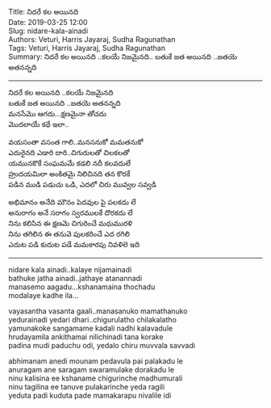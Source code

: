 ﻿Title: నిదరే కల అయినది  
Date: 2019-03-25 12:00      
Slug: nidare-kala-ainadi  
Authors: Veturi, Harris Jayaraj, Sudha Ragunathan  
Tags: Veturi, Harris Jayaraj, Sudha Ragunathan  
Summary: నిదరే కల అయినది ..కలయే నిజమైనది.. బతుకే జత అయినది ..జతయె అతనన్నది  

-----

నిదరే కల అయినది ..కలయే నిజమైనది  
బతుకే జత అయినది ..జతయె అతనన్నది  
మనసేమొ ఆగదు...క్షణమైనా తోచదు  
మొదలాయే కథే ఇలా..  

వయసంతా వసంత గాలి..మనసనుకో మమతనుకో  
ఎదురైనది ఎడారి దారి..చిగురులతో చిలకలతో  
యమునకొకే సంఘమమే కడలి నదీ కలవదులే  
హ్రుదయమిలా అంకితమై నిలిచినది తన కొరకే  
పడిన ముడి పడుచు ఒడి, ఎదలో చిరు మువ్వల సవ్వడి  

అభిమానం అనేది మౌనం పెదవుల పై పలకదు లే  
అనురాగం అనే సరాగం స్వరములకే దొరకదు లే  
నిను కలిసిన ఈ క్షణమె చిగురించే మధుమురళి  
నిను తగిలిన ఈ తనువె పులకరించే ఎద రగిలి    
ఎదుట పడి కుదుట పడే మమకారపు నివళిలె ఇది  

-----

nidare kala ainadi..kalaye nijamainadi  
bathuke jatha ainadi..jathaye atanannadi  
manasemo aagadu...kshanamaina thochadu  
modalaye kadhe ila...

vayasantha vasanta gaali..manasanuko mamathanuko  
yedurainadi yedari dhari..chigurulatho chilakalatho  
yamunakoke sangamame kadali nadhi kalavadule  
hrudayamila ankithamai nilichinadi tana korake  
padina mudi paduchu odi, yedalo chiru muvvala savvadi


abhimanam anedi mounam pedavula pai palakadu le  
anuragam ane saragam swaramulake dorakadu le  
ninu kalisina ee kshaname chigurinche madhumurali  
ninu tagilina ee tanuve pulakarinche yeda ragili  
yeduta padi kuduta pade mamakarapu nivalile idi 


